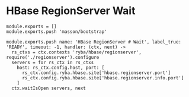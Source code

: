 
# HBase RegionServer Wait

    module.exports = []
    module.exports.push 'masson/bootstrap'

    module.exports.push name: 'HBase RegionServer # Wait', label_true: 'READY', timeout: -1, handler: (ctx, next) ->
      rs_ctxs = ctx.contexts 'ryba/hbase/regionserver', require('./regionserver').configure
      servers = for rs_ctx in rs_ctxs
        host: rs_ctx.config.host, port: [
          rs_ctx.config.ryba.hbase.site['hbase.regionserver.port']
          rs_ctx.config.ryba.hbase.site['hbase.regionserver.info.port']
        ]
      ctx.waitIsOpen servers, next
